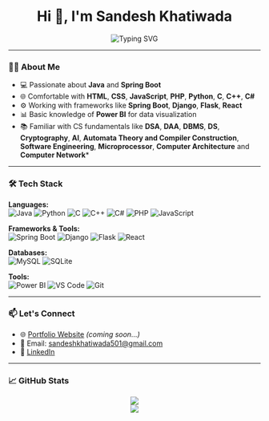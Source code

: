 <h1 align="center">Hi 👋, I'm Sandesh Khatiwada</h1>
<p align="center">
<img src="https://readme-typing-svg.demolab.com?font=Fira+Code&size=22&duration=3000&pause=1000&center=true&vCenter=true&width=500&lines=Backend+Developer;Code+Lover;Spring+Boot+Developer;Tech+Learner" alt="Typing SVG" />

</p>

---

### 👨‍💻 About Me

- 💻 Passionate about **Java** and **Spring Boot**
- 🌐 Comfortable with **HTML**, **CSS**, **JavaScript**, **PHP**, **Python**, **C**, **C++**, **C#**
- ⚙️ Working with frameworks like **Spring Boot**, **Django**, **Flask**, **React**
- 📊 Basic knowledge of **Power BI** for data visualization
- 📚 Familiar with CS fundamentals like **DSA**, **DAA**, **DBMS**, **DS**, **Cryptography**, **AI**, **Automata Theory and Compiler Construction**, **Software Engineering**, **Microprocessor**, **Computer              Architecture** and **Computer Network***

---

### 🛠️ Tech Stack

**Languages:**  
![Java](https://img.shields.io/badge/Java-ED8B00?style=for-the-badge&logo=java&logoColor=white)
![Python](https://img.shields.io/badge/Python-3776AB?style=for-the-badge&logo=python&logoColor=white)
![C](https://img.shields.io/badge/C-00599C?style=for-the-badge&logo=c&logoColor=white)
![C++](https://img.shields.io/badge/C++-00599C?style=for-the-badge&logo=c%2B%2B&logoColor=white)
![C#](https://img.shields.io/badge/C%23-239120?style=for-the-badge&logo=c-sharp&logoColor=white)
![PHP](https://img.shields.io/badge/PHP-777BB4?style=for-the-badge&logo=php&logoColor=white)
![JavaScript](https://img.shields.io/badge/JavaScript-F7DF1E?style=for-the-badge&logo=javascript&logoColor=black)

**Frameworks & Tools:**  
![Spring Boot](https://img.shields.io/badge/Spring%20Boot-6DB33F?style=for-the-badge&logo=spring-boot&logoColor=white)
![Django](https://img.shields.io/badge/Django-092E20?style=for-the-badge&logo=django&logoColor=white)
![Flask](https://img.shields.io/badge/Flask-000000?style=for-the-badge&logo=flask&logoColor=white)
![React](https://img.shields.io/badge/React-20232A?style=for-the-badge&logo=react&logoColor=61DAFB)

**Databases:**  
![MySQL](https://img.shields.io/badge/MySQL-4479A1?style=for-the-badge&logo=mysql&logoColor=white)
![SQLite](https://img.shields.io/badge/SQLite-003B57?style=for-the-badge&logo=sqlite&logoColor=white)

**Tools:**  
![Power BI](https://img.shields.io/badge/Power%20BI-F2C811?style=for-the-badge&logo=powerbi&logoColor=black)
![VS Code](https://img.shields.io/badge/VS%20Code-007ACC?style=for-the-badge&logo=visual-studio-code&logoColor=white)
![Git](https://img.shields.io/badge/Git-F05032?style=for-the-badge&logo=git&logoColor=white)

---

### 📫 Let's Connect

- 🌐 [Portfolio Website](#) *(coming soon...)*
- 📧 Email: sandeshkhatiwada501@gmail.com
- 🔗 [LinkedIn](https://www.linkedin.com/in/sandesh-khatiwada-523b4626a/)

---

### 📈 GitHub Stats

<p align="center">
  <img src="https://github-readme-stats.vercel.app/api?username=SandeshKhatiwada05&show_icons=true&theme=tokyonight" />
  <br>
  <img src="https://github-readme-stats.vercel.app/api/top-langs/?username=SandeshKhatiwada05&layout=compact&theme=tokyonight" />
</p>
